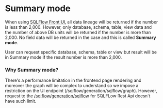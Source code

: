 # Summary mode

When using [SQLFlow Front UI](../../ui/), all data lineage will be returned if the number is less than 2,000. However, only database, schema, table, view data and the number of above DB units will be returned if the number is more than 2,000. No field data will be returned in the case and this is called **Summary mode**.

User can request specific database, schema, table or view but result will be in Summary mode if the result number is more than 2,000.

### Why Summary mode?

There's a performance limitation in the frontend page rendering and moreover the graph will be complex to understand so we impose a restriction on the UI endpoint (/sqlflow/generation/sqlflow/graph). However, request to the [/sqlflow/generation/sqlflow](../../../api-docs/sqlflow-rest-api-reference/generation-interface/sqlflow-generation-sqlflow.md) for SQLFLow Rest Api doesn't have such limit.
